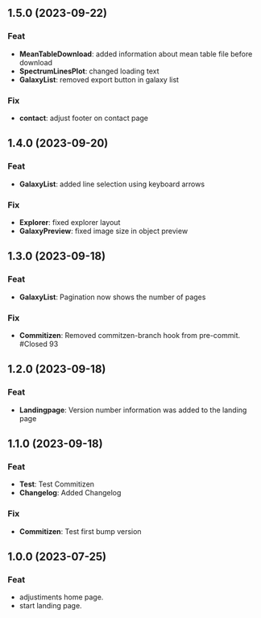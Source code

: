 ## 1.5.0 (2023-09-22)

### Feat

- **MeanTableDownload**: added information about mean table file before download
- **SpectrumLinesPlot**: changed loading text
- **GalaxyList**: removed export button in galaxy list

### Fix

- **contact**: adjust footer on contact page

## 1.4.0 (2023-09-20)

### Feat

- **GalaxyList**: added line selection using keyboard arrows

### Fix

- **Explorer**: fixed explorer layout
- **GalaxyPreview**: fixed image size in object preview

## 1.3.0 (2023-09-18)

### Feat

- **GalaxyList**: Pagination now shows the number of pages

### Fix

- **Commitizen**: Removed commitzen-branch hook from pre-commit. #Closed 93

## 1.2.0 (2023-09-18)

### Feat

- **Landingpage**: Version number information was added to the landing page

## 1.1.0 (2023-09-18)

### Feat

- **Test**: Test Commitizen
- **Changelog**: Added Changelog

### Fix

- **Commitizen**: Test first bump version

## 1.0.0 (2023-07-25)

### Feat

- adjustiments home page.
- start landing page.
